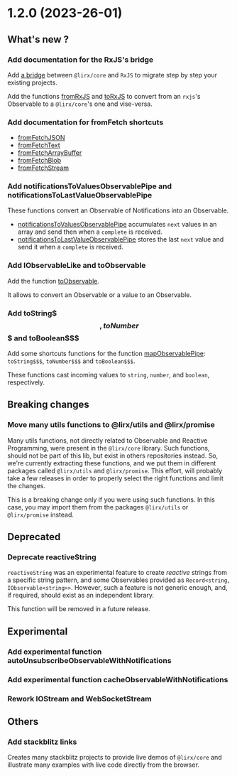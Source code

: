# 1.2.0 (2023-26-01)

## What's new ?

### Add documentation for the RxJS's bridge

Add [a bridge](/docs/documentation/migration/from-rxjs/#bridge) between `@lirx/core` and `RxJS` to migrate step by step your existing projects.

Add the functions [fromRxJS](/docs/reference/from-rxjs/) and [toRxJS](/docs/reference/to-rxjs/)
to convert from an `rxjs`'s Observable to a `@lirx/core`'s one and vise-versa.

### Add documentation for fromFetch shortcuts

- [fromFetchJSON](/docs/reference/from-fetch-json/)
- [fromFetchText](/docs/reference/from-fetch-text/)
- [fromFetchArrayBuffer](/docs/reference/from-fetch-array-buffer/)
- [fromFetchBlob](/docs/reference/from-fetch-blob/)
- [fromFetchStream](/docs/reference/from-fetch-stream/)


### Add notificationsToValuesObservablePipe and  notificationsToLastValueObservablePipe

These functions convert an Observable of Notifications into an Observable.

- [notificationsToValuesObservablePipe](/docs/reference/notifications-to-values-observable-pipe/) accumulates `next` values in an array and send then when a `complete` is received.
- [notificationsToLastValueObservablePipe](/docs/reference/notifications-to-last-value-observable-pipe/) stores the last `next` value and send it when a `complete` is received.


### Add IObservableLike and toObservable

Add the function [toObservable](/docs/reference/to-observable/).

It allows to convert an Observable or a value to an Observable.

### Add toString$$$, toNumber$$$ and toBoolean$$$

Add some shortcuts functions for the function [mapObservablePipe](/docs/reference/map-observable-pipe/): `toString$$$`, `toNumber$$$` and `toBoolean$$$`.

These functions cast incoming values to `string`, `number`, and `boolean`, respectively.


## Breaking changes

### Move many utils functions to @lirx/utils and @lirx/promise

Many utils functions, not directly related to Observable and Reactive Programming,
were present in the `@lirx/core` library.
Such functions, should not be part of this lib, but exist in others repositories instead.
So, we're currently extracting these functions, and we put them in different packages called `@lirx/utils` and `@lirx/promise`.
This effort, will probably take a few releases in order to properly select the right functions and limit the changes.

This is a breaking change only if you were using such functions.
In this case, you may import them from the packages `@lirx/utils` or `@lirx/promise` instead.

## Deprecated

### Deprecate reactiveString

`reactiveString` was an experimental feature to create *reactive* strings from a specific string pattern,
and some Observables provided as `Record<string, IObservable<string>>`.
However, such a feature is not generic enough, and, if required, should exist as an independent library.

This function will be removed in a future release.

## Experimental

### Add experimental function autoUnsubscribeObservableWithNotifications

### Add experimental function cacheObservableWithNotifications

### Rework IOStream and WebSocketStream


## Others

### Add stackblitz links

Creates many stackblitz projects to provide live demos of `@lirx/core` and illustrate many examples with live code directly from the browser.
